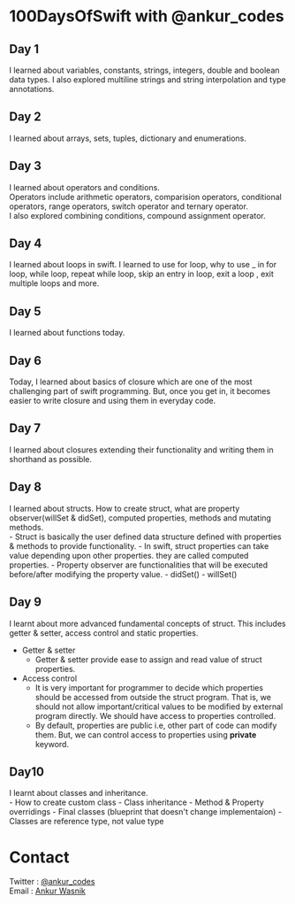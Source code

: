 # 100DaysOfSwift with @ankur\_codes
## Day 1
I learned about variables, constants, strings, integers, double and boolean data types. I also explored multiline strings and string interpolation and type annotations. 

## Day 2
I learned about arrays, sets, tuples, dictionary and enumerations.

## Day 3
I learned about operators and conditions. \
Operators include arithmetic operators, comparision operators, conditional operators, range operators, switch operator and ternary operator. \
I also explored combining conditions, compound assignment operator.

## Day 4
I learned about loops in swift. I learned to use for loop, why to use _ in for loop, while loop, repeat while loop, skip an entry in loop, exit a loop , exit multiple loops and more.

## Day 5
I learned about functions today. 

## Day 6
Today, I learned about basics of closure which are one of the most challenging part of swift programming. But, once you get in, it becomes easier to write closure and using them in everyday code.
## Day 7
 I learned about closures extending their functionality and writing them in shorthand as possible.

 ## Day 8
 I learned about structs. How to create struct, what are property observer(willSet & didSet), computed properties, methods and mutating methods. \
    - Struct is basically the user defined data structure defined with properties & methods to provide functionality.
    - In swift, struct properties can take value depending upon other properties. they are called computed properties.
    - Property observer are functionalities that will be executed before/after modifying the property value.
        - didSet()
        - willSet()
## Day 9
I learnt about more advanced fundamental concepts of struct. This includes getter & setter, access control and static properties.
- Getter & setter 
    - Getter & setter provide ease to assign and read value of struct properties.
- Access control
    - It is very important for programmer to decide which properties should be accessed from outside the struct program. That is, we should not allow important/critical values to be modified by external program directly. We should have access to properties controlled.
    - By default, properties are public i.e, other part of code can modify them. But, we can control access to properties using **private** keyword.
## Day10
I learnt about classes and inheritance. \
    - How to create custom class
    - Class inheritance
    - Method & Property overridings 
    - Final classes (blueprint that doesn't change implementaion)
    - Classes are reference type, not value type

# Contact 
Twitter : [@ankur_codes](https://twitter.com/ankur_codes) \
Email   : [Ankur Wasnik](mailto:ankurwasnik@icloud.com)
